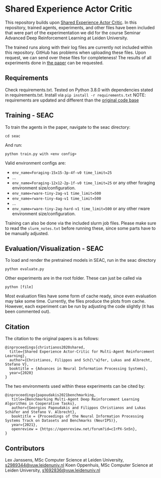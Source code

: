 # Shared Experience Actor Critic

This repository builds upon [Shared Experience Actor Critic](https://arxiv.org/abs/2006.07169). In this repository, trained agents, experiments, and other files have been included that were part of the experimentation we did for the course Seminar Advanced Deep Reinforcement Learning at Leiden University. 

The trained runs along with their log files are currently not included within this repository. GitHub has problems when uploading these files. Upon request, we can send over these files for completeness! The results of all experiments done in [the paper](https://github.com/Lexpj/ARL-SEAC/blob/main/ARL.pdf) can be requested.

## Requirements
Check requirements.txt. Tested on Python 3.8.0 with dependencies stated in requirements.txt. Install via `pip install -r requirements.txt`
NOTE: requirements are updated and different than the [original code base](https://github.com/uoe-agents/seac)

## Training - SEAC
To train the agents in the paper, navigate to the seac directory:
```
cd seac
```

And run:

```train
python train.py with <env config>
```

Valid environment configs are: 
- `env_name=Foraging-15x15-3p-4f-v0 time_limit=25`
- ...
- `env_name=Foraging-12x12-2p-1f-v0 time_limit=25` or any other foraging environment size/configuration.
- `env_name=rware-tiny-2ag-v1 time_limit=500` 
- `env_name=rware-tiny-4ag-v1 time_limit=500` 
- ...
- `env_name=rware-tiny-2ag-hard-v1 time_limit=500` or any other rware environment size/configuration.

Training can also be done via the included slurm job files. Please make sure to read the `slurm_notes.txt` before running these, since some parts have to be manually adjusted.

## Evaluation/Visualization - SEAC

To load and render the pretrained models in SEAC, run in the seac directory

```eval
python evaluate.py
```

Other experiments are in the root folder. These can just be called via 

```eval
python [file]
```

Most evaluation files have some form of cache ready, since even evaluation may take some time. Currently, the files produce the plots from cache. However, each experiment can be run by adjusting the code slightly (it has been commented out).

## Citation
The citation to the original papers is as follows:
```
@inproceedings{christianos2020shared,
  title={Shared Experience Actor-Critic for Multi-Agent Reinforcement Learning},
  author={Christianos, Filippos and Sch{\"a}fer, Lukas and Albrecht, Stefano V},
  booktitle = {Advances in Neural Information Processing Systems},
  year={2020}
}
```
The two environments used within these experiments can be cited by:
```
@inproceedings{papoudakis2021benchmarking,
   title={Benchmarking Multi-Agent Deep Reinforcement Learning Algorithms in Cooperative Tasks},
   author={Georgios Papoudakis and Filippos Christianos and Lukas Schäfer and Stefano V. Albrecht},
   booktitle = {Proceedings of the Neural Information Processing Systems Track on Datasets and Benchmarks (NeurIPS)},
   year={2021},
   openreview = {https://openreview.net/forum?id=cIrPX-Sn5n},
}
```

## Contributors
Lex Janssens, MSc Computer Science at Leiden University, s2989344@vuw.leidenuniv.nl
Koen Oppenhuis, MSc Computer Science at Leiden University, s1692836@vuw.leidenuniv.nl
